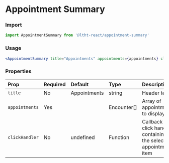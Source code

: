 # Appointment Summary

### Import

```js
import AppointmentSummary from '@ltht-react/appointment-summary'
```

### Usage

```jsx
<AppointmentSummary title="Appointments" appointments={appointments} clickHandler={handleClick} />
```

### Properties

| Prop           | Required | Default      | Type        | Description                                                     |
| :------------- | :------- | :----------- | :---------- | :-------------------------------------------------------------- |
| `title`        | No       | Appointments | string      | Header text                                                     |
| `appointments` | Yes      |              | Encounter[] | Array of appointments to display                                |
| `clickHandler` | No       | undefined    | Function    | Callback click handler containing the selected appointment item |

